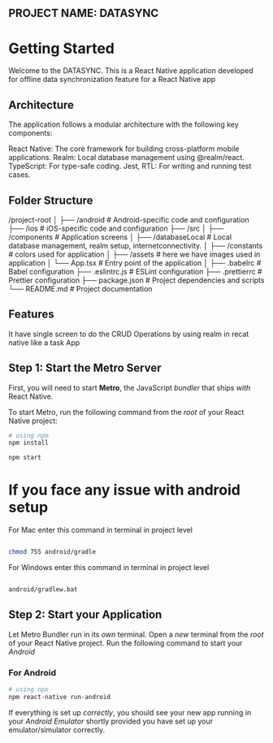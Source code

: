 ## PROJECT NAME: DATASYNC

# Getting Started

Welcome to the DATASYNC. This is a React Native application developed for offline data synchronization feature for a React Native app

## Architecture

The application follows a modular architecture with the following key components:

React Native: The core framework for building cross-platform mobile applications.
Realm: Local database management using @realm/react.
TypeScript: For type-safe coding.
Jest, RTL: For writing and running test cases.

## Folder Structure

/project-root
│
├── /android # Android-specific code and configuration
├── /ios # iOS-specific code and configuration
├── /src
│ ├── /components # Application screens
│ ├── /databaseLocal # Local database management, realm setup, internetconnectivity.
│ ├── /constants # colors used for application
│ ├── /assets # here we have images used in application
│ └── App.tsx # Entry point of the application
│
├── .babelrc # Babel configuration
├── .eslintrc.js # ESLint configuration
├── .prettierrc # Prettier configuration
├── package.json # Project dependencies and scripts
└── README.md # Project documentation

## Features

It have single screen to do the CRUD Operations by using realm in recat native like a task App

## Step 1: Start the Metro Server

First, you will need to start **Metro**, the JavaScript _bundler_ that ships _with_ React Native.

To start Metro, run the following command from the _root_ of your React Native project:

```bash
# using npm
npm install

npm start

```

# If you face any issue with android setup

For Mac enter this command in terminal in project level

```bash

chmod 755 android/gradle

```

For Windows enter this command in terminal in project level

```bash

android/gradlew.bat

```

## Step 2: Start your Application

Let Metro Bundler run in its _own_ terminal. Open a _new_ terminal from the _root_ of your React Native project. Run the following command to start your _Android_

### For Android

```bash
# using npx
npm react-native run-android

```

If everything is set up _correctly_, you should see your new app running in your _Android Emulator_ shortly provided you have set up your emulator/simulator correctly.
